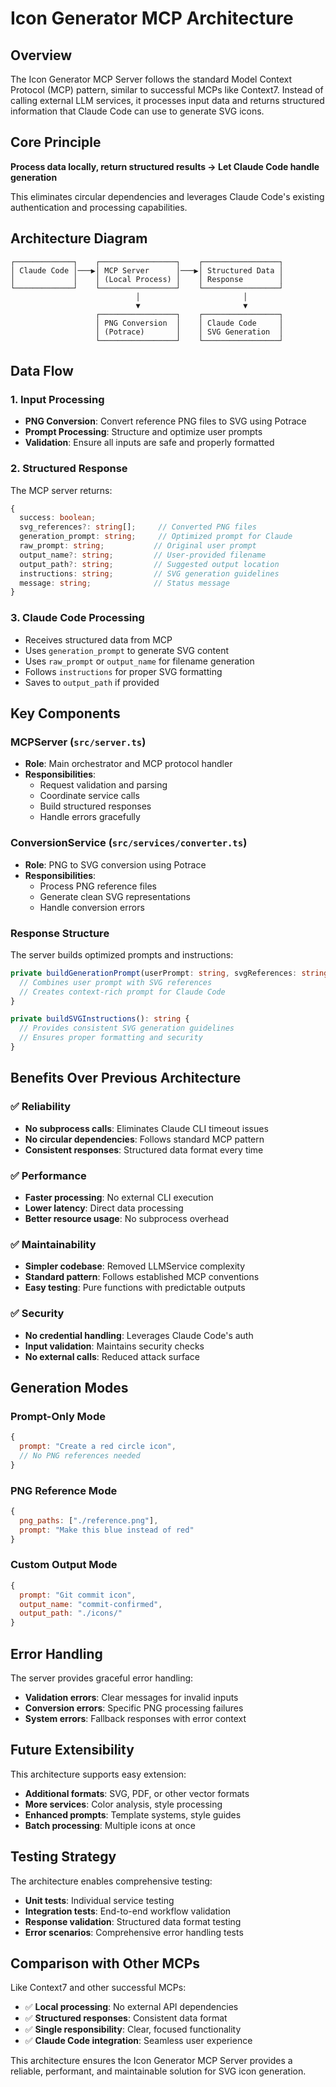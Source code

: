 # Icon Generator MCP Architecture

## Overview

The Icon Generator MCP Server follows the standard Model Context Protocol (MCP) pattern, similar to successful MCPs like Context7. Instead of calling external LLM services, it processes input data and returns structured information that Claude Code can use to generate SVG icons.

## Core Principle

**Process data locally, return structured results → Let Claude Code handle generation**

This eliminates circular dependencies and leverages Claude Code's existing authentication and processing capabilities.

## Architecture Diagram

```
┌─────────────┐    ┌─────────────────┐    ┌─────────────────┐
│ Claude Code │───▶│ MCP Server      │───▶│ Structured Data │
│             │    │ (Local Process) │    │ Response        │
└─────────────┘    └─────────────────┘    └─────────────────┘
                            │                       │
                            ▼                       ▼
                   ┌─────────────────┐    ┌─────────────────┐
                   │ PNG Conversion  │    │ Claude Code     │
                   │ (Potrace)       │    │ SVG Generation  │
                   └─────────────────┘    └─────────────────┘
```

## Data Flow

### 1. Input Processing
- **PNG Conversion**: Convert reference PNG files to SVG using Potrace
- **Prompt Processing**: Structure and optimize user prompts
- **Validation**: Ensure all inputs are safe and properly formatted

### 2. Structured Response
The MCP server returns:
```typescript
{
  success: boolean;
  svg_references?: string[];     // Converted PNG files
  generation_prompt: string;     // Optimized prompt for Claude
  raw_prompt: string;           // Original user prompt
  output_name?: string;         // User-provided filename
  output_path?: string;         // Suggested output location
  instructions: string;         // SVG generation guidelines
  message: string;              // Status message
}
```

### 3. Claude Code Processing
- Receives structured data from MCP
- Uses `generation_prompt` to generate SVG content
- Uses `raw_prompt` or `output_name` for filename generation
- Follows `instructions` for proper SVG formatting
- Saves to `output_path` if provided

## Key Components

### MCPServer (`src/server.ts`)
- **Role**: Main orchestrator and MCP protocol handler
- **Responsibilities**:
  - Request validation and parsing
  - Coordinate service calls
  - Build structured responses
  - Handle errors gracefully

### ConversionService (`src/services/converter.ts`)
- **Role**: PNG to SVG conversion using Potrace
- **Responsibilities**:
  - Process PNG reference files
  - Generate clean SVG representations
  - Handle conversion errors

### Response Structure
The server builds optimized prompts and instructions:

```typescript
private buildGenerationPrompt(userPrompt: string, svgReferences: string[]): string {
  // Combines user prompt with SVG references
  // Creates context-rich prompt for Claude Code
}

private buildSVGInstructions(): string {
  // Provides consistent SVG generation guidelines
  // Ensures proper formatting and security
}
```

## Benefits Over Previous Architecture

### ✅ Reliability
- **No subprocess calls**: Eliminates Claude CLI timeout issues
- **No circular dependencies**: Follows standard MCP pattern
- **Consistent responses**: Structured data format every time

### ✅ Performance
- **Faster processing**: No external CLI execution
- **Lower latency**: Direct data processing
- **Better resource usage**: No subprocess overhead

### ✅ Maintainability
- **Simpler codebase**: Removed LLMService complexity
- **Standard pattern**: Follows established MCP conventions
- **Easy testing**: Pure functions with predictable outputs

### ✅ Security
- **No credential handling**: Leverages Claude Code's auth
- **Input validation**: Maintains security checks
- **No external calls**: Reduced attack surface

## Generation Modes

### Prompt-Only Mode
```javascript
{
  prompt: "Create a red circle icon",
  // No PNG references needed
}
```

### PNG Reference Mode
```javascript
{
  png_paths: ["./reference.png"],
  prompt: "Make this blue instead of red"
}
```

### Custom Output Mode
```javascript
{
  prompt: "Git commit icon",
  output_name: "commit-confirmed",
  output_path: "./icons/"
}
```

## Error Handling

The server provides graceful error handling:
- **Validation errors**: Clear messages for invalid inputs
- **Conversion errors**: Specific PNG processing failures
- **System errors**: Fallback responses with error context

## Future Extensibility

This architecture supports easy extension:
- **Additional formats**: SVG, PDF, or other vector formats
- **More services**: Color analysis, style processing
- **Enhanced prompts**: Template systems, style guides
- **Batch processing**: Multiple icons at once

## Testing Strategy

The architecture enables comprehensive testing:
- **Unit tests**: Individual service testing
- **Integration tests**: End-to-end workflow validation
- **Response validation**: Structured data format testing
- **Error scenarios**: Comprehensive error handling tests

## Comparison with Other MCPs

Like Context7 and other successful MCPs:
- ✅ **Local processing**: No external API dependencies
- ✅ **Structured responses**: Consistent data format
- ✅ **Single responsibility**: Clear, focused functionality
- ✅ **Claude Code integration**: Seamless user experience

This architecture ensures the Icon Generator MCP Server provides a reliable, performant, and maintainable solution for SVG icon generation.